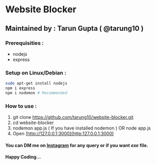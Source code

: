 # Website Blocker
## Maintained by : Tarun Gupta ( @tarung10 )

### Prerequisities :
   * nodejs
   * express
   
### Setup on Linux/Debian :
```bash
sudo apt-get install nodejs
npm i express 
npm i nodemon # Recommended
```

### How to use :
   1. git clone https://github.com/tarung10/website-blocker.git
   2. cd website-blocker
   3. nodemon app.js ( If you have installed nodemon )
          OR
      node app.js
   4. Open [http://127.0.0.1:3000](http:127.0.0.1:3000)
   
#### You can DM me on [Instagram](https://www.instagram.com/tarug10) for any query or if you want *exe* file.
#### Happy Coding...
